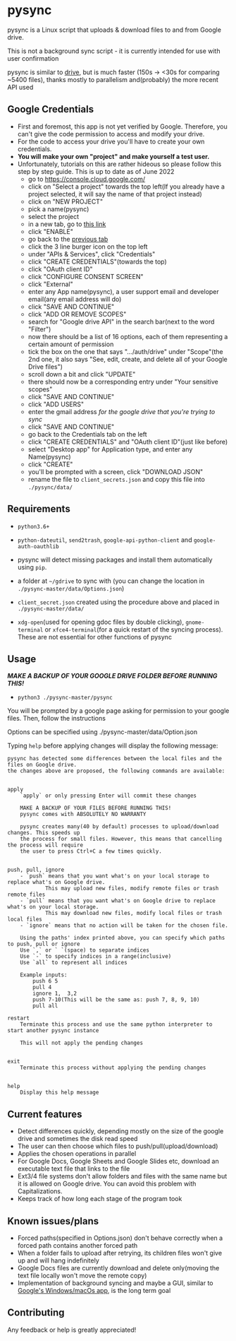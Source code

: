 # pysync

pysync is a Linux script that uploads & download files to and from Google drive.

This is not a background sync script - it is currently intended for use with user confirmation

pysync is similar to [drive](https://github.com/odeke-em/drive), but is much faster (150s -> <30s for comparing ~5400 files), thanks mostly to parallelism and(probably) the more recent API used

## Google Credentials

- First and foremost, this app is not yet verified by Google. Therefore, you can't give the code permission to access and modify your drive.
- For the code to access your drive you'll have to create your own credentials.
- **You will make your own "project" and make yourself a test user.**
- Unfortunately, tutorials on this are rather hideous so please follow this step by step guide. This is up to date as of June 2022
  - go to <https://console.cloud.google.com/>
  - click on "Select a project" towards the top left(If you already have a project selected, it will say the name of that project instead)
  - click on "NEW PROJECT"
  - pick a name(pysync)
  - select the project
  - in a new tab, go to [this link](https://console.cloud.google.com/apis/library/drive.googleapis.com)
  - click "ENABLE"
  - go back to the [previous tab](https://console.cloud.google.com) 
  - click the 3 line burger icon on the top left
  - under "APIs & Services", click "Credentials"
  - click "CREATE CREDENTIALS"(towards the top)
  - click "OAuth client ID"
  - click "CONFIGURE CONSENT SCREEN"
  - click "External"
  - enter any App name(pysync), a user support email and developer email(any email address will do)
  - click "SAVE AND CONTINUE"
  - click "ADD OR REMOVE SCOPES"
  - search for "Google drive API" in the search bar(next to the word "Filter")
  - now there should be a list of 16 options, each of them representing a certain amount of permission
  - tick the box on the one that says ".../auth/drive" under "Scope"(the 2nd one, it also says "See, edit, create, and delete all of your Google Drive files")
  - scroll down a bit and click "UPDATE"
  - there should now be a corresponding entry under "Your sensitive scopes"
  - click "SAVE AND CONTINUE"
  - click "ADD USERS"
  - enter the gmail address *for the google drive that you're trying to sync*
  - click "SAVE AND CONTINUE"
  - go back to the Credentials tab on the left
  - click "CREATE CREDENTIALS" and "OAuth client ID"(just like before)
  - select "Desktop app" for Application type, and enter any Name(pysync)
  - click "CREATE"
  - you'll be prompted with a screen, click "DOWNLOAD JSON"
  - rename the file to `client_secrets.json` and copy this file into `./pysync/data/`
  
## Requirements

- `python3.6+`

- `python-dateutil`, `send2trash`, `google-api-python-client` and `google-auth-oauthlib`

- pysync will detect missing packages and install them automatically using `pip`.
  
- a folder at `~/gdrive` to sync with (you can change the location in `./pysync-master/data/Options.json`)

- `client_secret.json` created using the procedure above and placed in `./pysync-master/data/`

- `xdg-open`(used for opening gdoc files by double clicking), `gnome-terminal` or `xfce4-terminal`(for a quick restart of the syncing process). These are not essential for other functions of pysync

## Usage

***MAKE A BACKUP OF YOUR GOOGLE DRIVE FOLDER BEFORE RUNNING THIS!***

- `python3 ./pysync-master/pysync`

You will be prompted by a google page asking for permission to your google files. Then, follow the instructions

Options can be specified using ./pysync-master/data/Option.json

Typing `help` before applying changes will display the following message:

    pysync has detected some differences between the local files and the files on Google drive.
    the changes above are proposed, the following commands are available:


    apply
        `apply` or only pressing Enter will commit these changes

        MAKE A BACKUP OF YOUR FILES BEFORE RUNNING THIS!
        pysync comes with ABSOLUTELY NO WARRANTY

        pysync creates many(40 by default) processes to upload/download changes. This speeds up
        the process for small files. However, this means that cancelling the process will require
        the user to press Ctrl+C a few times quickly.


    push, pull, ignore
        - `push` means that you want what's on your local storage to replace what's on Google drive.
                This may upload new files, modify remote files or trash remote files
        - `pull` means that you want what's on Google drive to replace what's on your local storage.
                This may download new files, modify local files or trash local files
        - `ignore` means that no action will be taken for the chosen file.

        Using the paths' index printed above, you can specify which paths to push, pull or ignore
        Use `,` or ` `(space) to separate indices
        Use `-` to specify indices in a range(inclusive)
        Use `all` to represent all indices
        
        Example inputs:
            push 6 5
            pull 4
            ignore 1,  3,2 
            push 7-10(This will be the same as: push 7, 8, 9, 10)
            pull all

    restart
        Terminate this process and use the same python interpreter to start another pysync instance

        This will not apply the pending changes


    exit
        Terminate this process without applying the pending changes


    help
        Display this help message

## Current features

- Detect differences quickly, depending mostly on the size of the google drive and sometimes the disk read speed
- The user can then choose which files to push/pull(upload/download)
- Applies the chosen operations in parallel
- For Google Docs, Google Sheets and Google Slides etc, download an executable text file that links to the file
- Ext3/4 file systems don't allow folders and files with the same name but it is allowed on Google drive. You can avoid this problem with Capitalizations.
- Keeps track of how long each stage of the program took

## Known issues/plans

- Forced paths(specified in Options.json) don't behave correctly when a forced path contains another forced path
- When a folder fails to upload after retrying, its children files won't give up and will hang indefinitely
- Google Docs files are currently download and delete only(moving the text file locally won't move the remote copy)
- Implementation of background syncing and maybe a GUI, similar to [Google's Windows/macOs app](https://www.google.com/drive/download/), is the long term goal

## Contributing

Any feedback or help is greatly appreciated!

